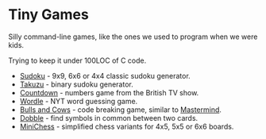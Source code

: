 # Tiny Games

Silly command-line games, like the ones we used to program when we were kids.

Trying to keep it under 100LOC of C code.

* [Sudoku](https://en.wikipedia.org/wiki/Sudoku) - 9x9, 6x6 or 4x4 classic sudoku generator.
* [Takuzu](https://en.wikipedia.org/wiki/Takuzu) - binary sudoku generator.
* [Countdown](https://en.wikipedia.org/wiki/Countdown_(game_show)#Numbers_Round) - numbers game from the British TV show.
* [Wordle](https://en.wikipedia.org/wiki/Wordle) - NYT word guessing game.
* [Bulls and Cows](https://en.wikipedia.org/wiki/Bulls_and_cows) - code breaking game, similar to [Mastermind](https://en.wikipedia.org/wiki/Mastermind_(board_game)).
* [Dobble](https://en.wikipedia.org/wiki/Dobble) - find symbols in common between two cards.
* [MiniChess](https://en.wikipedia.org/wiki/Minichess) - simplified chess variants for 4x5, 5x5 or 6x6 boards.
